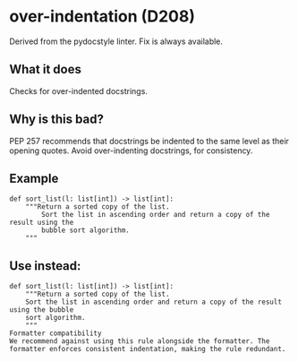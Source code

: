 # over-indentation (D208)
Derived from the pydocstyle linter.
Fix is always available.
## What it does
Checks for over-indented docstrings.
## Why is this bad?
PEP 257 recommends that docstrings be indented to the same level as their
opening quotes. Avoid over-indenting docstrings, for consistency.
## Example
```
def sort_list(l: list[int]) -> list[int]:
    """Return a sorted copy of the list.
        Sort the list in ascending order and return a copy of the result using the
        bubble sort algorithm.
    """
```
## Use instead:
```
def sort_list(l: list[int]) -> list[int]:
    """Return a sorted copy of the list.
    Sort the list in ascending order and return a copy of the result using the bubble
    sort algorithm.
    """
Formatter compatibility
We recommend against using this rule alongside the formatter. The
formatter enforces consistent indentation, making the rule redundant.
```